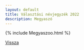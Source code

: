 ```yaml
---
layout: default
title: Választási névjegyzék 2022
description: Megyaszó
---
```


{% include Megyaszoo.html %}

[Vissza](./)